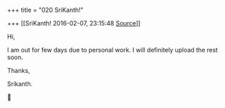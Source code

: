 +++
title = "020 SriKanth!"

+++
[[SriKanth!	2016-02-07, 23:15:48 [Source](https://groups.google.com/g/samskrita/c/lEK5fPdaArI)]]



Hi,

  

I am out for few days due to personal work. I will definitely upload the rest soon.

  

Thanks,

Srikanth.



